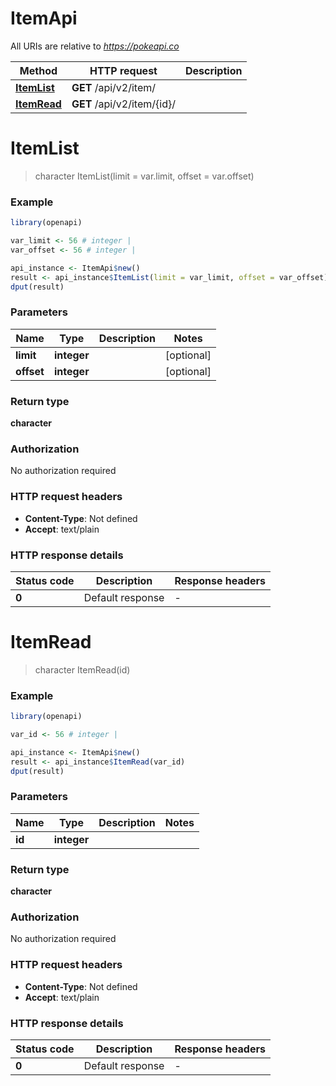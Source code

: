 # ItemApi

All URIs are relative to *https://pokeapi.co*

Method | HTTP request | Description
------------- | ------------- | -------------
[**ItemList**](ItemApi.md#ItemList) | **GET** /api/v2/item/ | 
[**ItemRead**](ItemApi.md#ItemRead) | **GET** /api/v2/item/{id}/ | 


# **ItemList**
> character ItemList(limit = var.limit, offset = var.offset)



### Example
```R
library(openapi)

var_limit <- 56 # integer | 
var_offset <- 56 # integer | 

api_instance <- ItemApi$new()
result <- api_instance$ItemList(limit = var_limit, offset = var_offset)
dput(result)
```

### Parameters

Name | Type | Description  | Notes
------------- | ------------- | ------------- | -------------
 **limit** | **integer**|  | [optional] 
 **offset** | **integer**|  | [optional] 

### Return type

**character**

### Authorization

No authorization required

### HTTP request headers

 - **Content-Type**: Not defined
 - **Accept**: text/plain

### HTTP response details
| Status code | Description | Response headers |
|-------------|-------------|------------------|
| **0** | Default response |  -  |

# **ItemRead**
> character ItemRead(id)



### Example
```R
library(openapi)

var_id <- 56 # integer | 

api_instance <- ItemApi$new()
result <- api_instance$ItemRead(var_id)
dput(result)
```

### Parameters

Name | Type | Description  | Notes
------------- | ------------- | ------------- | -------------
 **id** | **integer**|  | 

### Return type

**character**

### Authorization

No authorization required

### HTTP request headers

 - **Content-Type**: Not defined
 - **Accept**: text/plain

### HTTP response details
| Status code | Description | Response headers |
|-------------|-------------|------------------|
| **0** | Default response |  -  |


